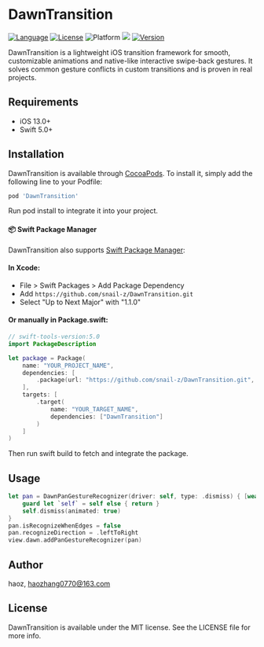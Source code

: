 # DawnTransition

[![Language](https://img.shields.io/badge/Language-%20Swift%20-orange.svg)](https://travis-ci.org/snail-z/DawnTransition)
[![License](https://img.shields.io/badge/license-MIT-blue.svg)](http://cocoapods.org/pods/DawnTransition)
![Platform](https://img.shields.io/badge/platforms-iOS%2013.0%20%20-F28D.svg)
<a href="https://swift.org/package-manager/"><img src="https://img.shields.io/badge/SPM-supported-DE5C43.svg?style=flat"></a>
[![Version](https://img.shields.io/cocoapods/v/DawnTransition.svg?style=flat)](https://cocoapods.org/pods/DawnTransition)



DawnTransition is a lightweight iOS transition framework for smooth, customizable animations and native-like interactive swipe-back gestures. It solves common gesture conflicts in custom transitions and is proven in real projects.

## Requirements

- iOS 13.0+
- Swift 5.0+

## Installation

DawnTransition is available through [CocoaPods](https://cocoapods.org). To install
it, simply add the following line to your Podfile:

```ruby
pod 'DawnTransition'
```
Run pod install to integrate it into your project.

#### 📦 Swift Package Manager

DawnTransition also supports [Swift Package Manager](https://swift.org/package-manager):

#### In Xcode:
- File > Swift Packages > Add Package Dependency
- Add `https://github.com/snail-z/DawnTransition.git`
- Select "Up to Next Major" with "1.1.0"

#### Or manually in Package.swift:
```swift
// swift-tools-version:5.0
import PackageDescription

let package = Package(
    name: "YOUR_PROJECT_NAME",
    dependencies: [
        .package(url: "https://github.com/snail-z/DawnTransition.git", from: "1.1.0")
    ],
    targets: [
        .target(
            name: "YOUR_TARGET_NAME",
            dependencies: ["DawnTransition"]
        )
    ]
)
```
Then run swift build to fetch and integrate the package.

## Usage

```swift
let pan = DawnPanGestureRecognizer(driver: self, type: .dismiss) { [weak self] in
    guard let `self` = self else { return }
    self.dismiss(animated: true)
}
pan.isRecognizeWhenEdges = false
pan.recognizeDirection = .leftToRight
view.dawn.addPanGestureRecognizer(pan)
```

## Author

haoz, haozhang0770@163.com

## License

DawnTransition is available under the MIT license. See the LICENSE file for more info.
